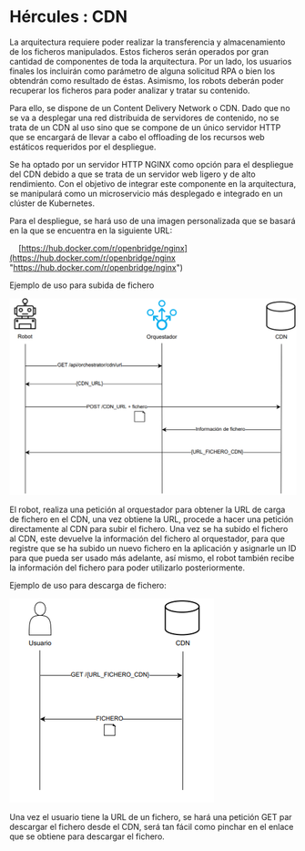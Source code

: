 # Hércules : CDN



La arquitectura requiere poder realizar la transferencia y almacenamiento de los ficheros manipulados. Estos ficheros serán operados por gran cantidad de componentes de toda la arquitectura. Por un lado, los usuarios finales los incluirán como parámetro de alguna solicitud RPA o bien los obtendrán como resultado de éstas. Asimismo, los robots deberán poder recuperar los ficheros para poder analizar y tratar su contenido.  

Para ello, se dispone de un Content Delivery Network o CDN. Dado que no se va a desplegar una red distribuida de servidores de contenido, no se trata de un CDN al uso sino que se compone de un único servidor HTTP que se encargará de llevar a cabo el offloading de los recursos web estáticos requeridos por el despliegue.  

Se ha optado por un servidor HTTP NGINX como opción para el despliegue del CDN debido a que se trata de un servidor web ligero y de alto rendimiento. Con el objetivo de integrar este componente en la arquitectura, se manipulará como un microservicio más desplegado e integrado en un clúster de Kubernetes.  

Para el despliegue, se hará uso de una imagen personalizada que se basará en la que se encuentra en la siguiente URL: 

    [https://hub.docker.com/r/openbridge/nginx](https://hub.docker.com/r/openbridge/nginx "https://hub.docker.com/r/openbridge/nginx")

  


Ejemplo de uso para subida de fichero

![](/attachments/598147217/598147879.png)

El robot, realiza una petición al orquestador para obtener la URL de carga de fichero en el CDN, una vez obtiene la URL, procede a hacer una petición directamente al CDN para subir el fichero. Una vez se ha subido el fichero al CDN, este devuelve la información del fichero al orquestador, para que registre que se ha subido un nuevo fichero en la aplicación y asignarle un ID para que pueda ser usado más adelante, así mismo, el robot también recibe la información del fichero para poder utilizarlo posteriormente.

  


Ejemplo de uso para descarga de fichero:

![](/attachments/598147217/598147880.png)

Una vez el usuario tiene la URL de un fichero, se hará una petición GET par descargar el fichero desde el CDN, será tan fácil como pinchar en el enlace que se obtiene para descargar el fichero.

  





